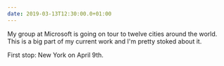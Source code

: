 ```yaml
---
date: 2019-03-13T12:30:00.0+01:00
---
```


My group at Microsoft is going on tour to twelve cities around the world. This is a big part of my current work and I'm pretty stoked about it.

First stop: New York on April 9th.
